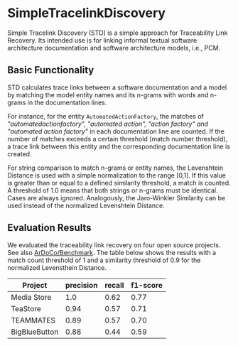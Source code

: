 # SimpleTracelinkDiscovery
Simple Tracelink Discovery (STD) is a simple approach for Traceability Link Recovery. Its intended use is for linking informal textual software architecture documentation and software architecture models, i.e., PCM.

## Basic Functionality
STD calculates trace links between a software documentation and a model by matching the model entity names and its n-grams with words and n-grams in the documentation lines.

For instance, for the entity ``AutomatedActionFactory``, the matches of  *"automatedactionfactory", "automated action", "action factory" and "automated action factory"* in each documentation line are counted. If the number of matches exceeds a certain threshold (match number threshold), a trace link between this entity and the corresponding documentation line is created.

For string comparison to match n-grams or entity names, the Levenshtein Distance is used with a simple normalization to the range [0,1].
If this value is greater than or equal to a defined similarity threshold, a match is counted. A threshold of 1.0 means that both strings or n-grams must be identical. Cases are always ignored.
Analogously, the Jaro-Winkler Similarity can be used instead of the normalized Levenshtein Distance.

## Evaluation Results
We evaluated the traceability link recovery on four open source projects. See also [ArDoCo/Benchmark](https://github.com/ArDoCo/Benchmark).
The table below shows the results with a match count threshold of 1 and a similarity threshold of 0.9 for the normalized Levensthein Distance.

| Project | precision | recall | f1-score |
| - | - | - | - |
| Media Store | 1.0 | 0.62 | 0.77 |
| TeaStore | 0.94 | 0.57 | 0.71 |
| TEAMMATES | 0.89 | 0.57 | 0.70 |
| BigBlueButton | 0.88 | 0.44 | 0.59 |
